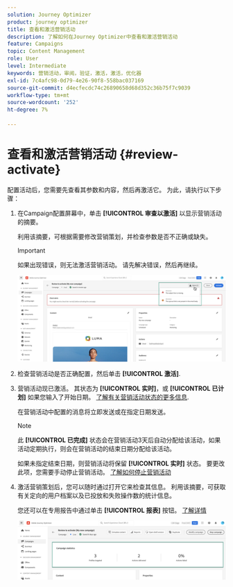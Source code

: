 ```yaml
---
solution: Journey Optimizer
product: journey optimizer
title: 查看和激活营销活动
description: 了解如何在Journey Optimizer中查看和激活营销活动
feature: Campaigns
topic: Content Management
role: User
level: Intermediate
keywords: 营销活动，审阅，验证，激活，激活，优化器
exl-id: 7c4afc98-0d79-4e26-90f8-558bac037169
source-git-commit: d4ecfecdc74c26890658d68d352c36b75f7c9039
workflow-type: tm+mt
source-wordcount: '252'
ht-degree: 7%

---
```


# 查看和激活营销活动 {#review-activate}

配置活动后，您需要先查看其参数和内容，然后再激活它。 为此，请执行以下步骤：

1. 在Campaign配置屏幕中，单击 **[!UICONTROL 审查以激活]** 以显示营销活动的摘要。

   利用该摘要，可根据需要修改营销策划，并检查参数是否不正确或缺失。

   >[!IMPORTANT]
   >
   >如果出现错误，则无法激活营销活动。 请先解决错误，然后再继续。

   ![](assets/create-campaign-alerts.png)

1. 检查营销活动是否正确配置，然后单击 **[!UICONTROL 激活]**.

1. 营销活动现已激活。 其状态为 **[!UICONTROL 实时]**，或 **[!UICONTROL 已计划]** 如果您输入了开始日期。 [了解有关营销活动状态的更多信息](get-started-with-campaigns.md#statuses).

   在营销活动中配置的消息将立即发送或在指定日期发送。

   >[!NOTE]
   >
   >此 **[!UICONTROL 已完成]** 状态会在营销活动3天后自动分配给该活动，如果活动定期执行，则会在营销活动的结束日期分配给该活动。
   >
   >如果未指定结束日期，则营销活动将保留 **[!UICONTROL 实时]** 状态。 要更改此项，您需要手动停止营销活动。 [了解如何停止营销活动](modify-stop-campaign.md)

1. 激活营销策划后，您可以随时通过打开它来检查其信息。 利用该摘要，可获取有关定向的用户档案以及已投放和失败操作数的统计信息。

   您还可以在专用报告中通过单击 **[!UICONTROL 报表]** 按钮。 [了解详情](../reports/campaign-global-report.md)

   ![](assets/create-campaign-summary.png)
